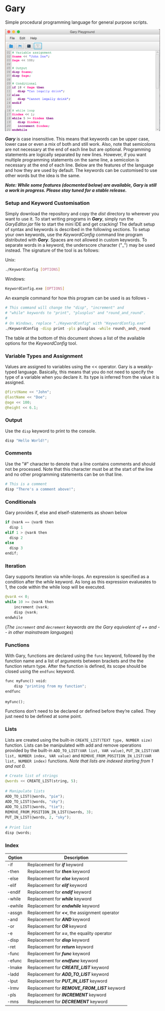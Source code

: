 # Gary
Simple procedural programming language for general purpose scripts.

![Screenshot](https://github.com/oduwa/Gary/blob/master/ReadmeResources/screen2.png)

_**Gary**_ is case insensitive. This means that keywords can be upper case, lower case or even a mix of both and still work. Also, note that semicolons are not necessary at the end of each line but are optional. Programming statements are logically separated by new lines. However, if you want multiple programming statements on the same line, a semicolon is necessary at the end of each line. Below are the features of the language and how they are used by default. The keywords can be customised to use other words but the idea is the same. 

_**Note: While some features (docmented below) are available, Gary is still a work in progress. Please stay tuned for a stable release.**_

### Setup and Keyword Customisation ###
Simply download the repository and copy the _dist_ directory to wherever you want to use it. To start writing programs in _**Gary**_, simply run the *GaryEditor.jar* file to start the mini IDE and get cracking! The default setup of syntax and keywords is described in the following sections. To setup your own keywords, use the _KeywordConfig_ command line program distributed with _**Gary**_. Spaces are not allowed in custom keywords. To separate words in a keyword, the underscore character ("\_") may be used instead. The signature of the tool is as follows:

Unix:
```bash
./KeywordConfig [OPTIONS]
```

Windows:
```bash
KeywordConfig.exe [OPTIONS]
```

An example command for how this program can be used is as follows -

```bash
# This command will change the "disp", "increment" and
# "while" keywords to "print", "plusplus" and "round_and_round".
#
# On Windows, replace "./KeywordConfig" with "KeywordConfig.exe"
./KeywordConfig -disp print -pls plusplus -while round\_and\_round
```

The table at the bottom of this document shows a list of the available options for the _KeywordConfig_ tool.


### Variable Types and Assignment
Values are assigned to variables using the << operator. Gary is a weakly-typed language. Basically, this means that you do not need to specify the type of a variable when you declare it. Its type is inferred from the value it is assigned.

```Python
@firstName << "John";
@lastName << "Doe";
@age << 100;
@height << 6.1;
```

### Output
Use the ```disp``` keyword to print to the console.

```Python
disp "Hello World!";
```

### Comments
Use the "#"  character to denote that a line contains comments and should not be processed. Note that this character must be at the start of the line and no other programming statements can be on that line.

```Python
# This is a comment
disp "There's a comment above!";
```

### Conditionals
Gary provides if, else and elseif-statements as shown below

```Python
if @varA == @varB then
  disp 1
elif 1 > @varA then
  disp 2
else
  disp 3
endif;
```

### Iteration
Gary supports iteration via while-loops. An expression is specified as a condition after the *while* keyword. As long as this expression evalueates to 1, the code within the while loop will be executed.

``` Python
@varA << 0;
while 10 >= @varA then
	increment @varA;
	disp @varA;
endwhile
```

(*The ```increment``` and ```decrement``` keywords are the Gary equivalent of ++ and -- in other mainstream languages*)


### Functions
With Gary, functions are declared using the ```func``` keyword, followed by the function name and a list of arguments between brackets and the the function return type. After the function is defined, its scope should be closed using the ```endfunc``` keyword.

``` Python
func myFunc() void:
	disp "printing from my function"; 
endfunc

myFunc();
```

Functions don’t need to be declared or defined before they’re called. They just need to be defined at some point.

### Lists
Lists are created using the built-in ```CREATE_LIST(TEXT type, NUMBER size)``` function. Lists can be manipulated with add and remove operations provided by the built-in ```ADD_TO_LIST(VAR list, VAR value)```, ```PUT_IN_LIST(VAR list, NUMBER index, VAR value)``` and ```REMOVE_FROM_POSITION_IN_LIST(VAR list, NUMBER index)``` functions. *Note that lists are indexed starting from 1 and not 0.*

``` Python
# Create list of strings
@words << CREATE_LIST(string, 5);

# Manipulate lists
ADD_TO_LIST(@words, "pie");
ADD_TO_LIST(@words, "sky");
ADD_TO_LIST(@words, "tie");
REMOVE_FROM_POSITION_IN_LIST(@words, 3);
PUT_IN_LIST(@words, 2, "sky");

# Print list
disp @words;
```

### Index

| Option | Description          |
| ------------- | ----------- |
| -if      | Replacement for _**if**_ keyword |
| -then     | Replacement for _**then**_ keyword     |
| -else      | Replacement for _**else**_ keyword |
| -elif      | Replacement for _**elif**_ keyword |
| -endif      | Replacement for _**endif**_ keyword |
| -while      | Replacement for _**while**_ keyword |
| -ewhile      | Replacement for _**endwhile**_ keyword |
| -assgn      | Replacement for _**<<**_, the assignment operator |
| -and      | Replacement for _**AND**_ keyword |
| -or      | Replacement for _**OR**_ keyword |
| -e      | Replacement for _**==**_, the equality operator |
| -disp      | Replacement for _**disp**_ keyword |
| -ret      | Replacement for _**return**_ keyword |
| -func      | Replacement for _**func**_ keyword |
| -efunc      | Replacement for _**endfunc**_ keyword |
| -lmake      | Replacement for _**CREATE\_LIST**_ keyword |
| -ladd      | Replacement for _**ADD\_TO\_LIST**_ keyword |
| -lput      | Replacement for _**PUT\_IN\_LIST**_ keyword |
| -lrmv      | Replacement for _**REMOVE\_FROM\_LIST**_ keyword |
| -pls      | Replacement for _**INCREMENT**_ keyword |
| -mns      | Replacement for _**DECREMENT**_ keyword |


